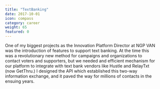 ```yaml
---
title: "TextBanking"
date: 2017-10-01
icon: compass
category: career
weight: 65
featured: 0
---
```


One of my biggest projects as the Innovation Platform Director at NGP VAN was the introduction of features to support text banking. At the time this was a revolutionary new method for campaigns and organizations to contact voters and supporters, but we needed and efficient mechanism for our platform to integrate with text bank vendors like Hustle and RelayTxt (now GetThru.) I designed the API which established this two-way information exchange, and it paved the way for millions of contacts in the ensuing years.